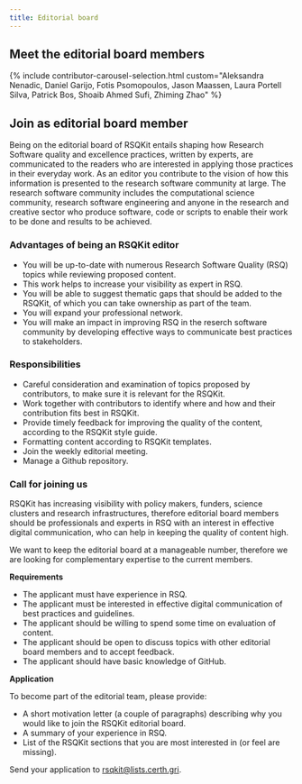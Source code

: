 ```yaml
---
title: Editorial board
---
```


## Meet the editorial board members
{% include contributor-carousel-selection.html custom="Aleksandra Nenadic, Daniel Garijo, Fotis Psomopoulos, Jason Maassen, Laura Portell Silva, Patrick Bos, Shoaib Ahmed Sufi, Zhiming Zhao" %}

## Join as editorial board member

Being on the editorial board of RSQKit entails shaping how Research Software quality and excellence practices, written by experts, are communicated to the readers who are interested in applying those practices in their everyday work. As an editor you contribute to the vision of how this information is presented to the research software community at large. The research software community includes the computational science community, research software engineering and anyone in the research and creative sector who produce software, code or scripts to enable their work to be done and results to be achieved. 

### Advantages of being an RSQKit editor

* You will be up-to-date with numerous Research Software Quality (RSQ) topics while reviewing proposed content.
* This work helps to increase your visibility as expert in RSQ.
* You will be able to suggest thematic gaps that should be added to the RSQKit, of which you can take ownership as part of the team.
* You will expand your professional network.
* You will make an impact in improving RSQ in the reserch software community by developing effective ways to communicate best practices to stakeholders.

### Responsibilities

* Careful consideration and examination of topics proposed by contributors, to make sure it is relevant for the RSQKit.
* Work together with contributors to identify where and how and their contribution fits best in RSQKit.
* Provide timely feedback for improving the quality of the content, according to the RSQKit style guide.
* Formatting content according to RSQKit templates.
* Join the weekly editorial meeting.
* Manage a Github repository.

### Call for joining us

RSQKit has increasing visibility with policy makers, funders, science clusters and research infrastructures, therefore editorial board members should be professionals and experts in RSQ with an interest in effective digital communication, who can help in keeping the quality of content high.

We want to keep the editorial board at a manageable number, therefore we are looking for complementary expertise to the current members.

**Requirements**

* The applicant must have experience in RSQ.
* The applicant must be interested in effective digital communication of best practices and guidelines.
* The applicant should be willing to spend some time on evaluation of content.
* The applicant should be open to discuss topics with other editorial board members and to accept feedback.
* The applicant should have basic knowledge of GitHub.

**Application**

To become part of the editorial team, please provide:

* A short motivation letter (a couple of paragraphs) describing why you would like to join the RSQKit editorial board.
* A summary of your experience in RSQ.
* List of the RSQKit sections that you are most interested in (or feel are missing).

Send your application to rsqkit@lists.certh.gri.
